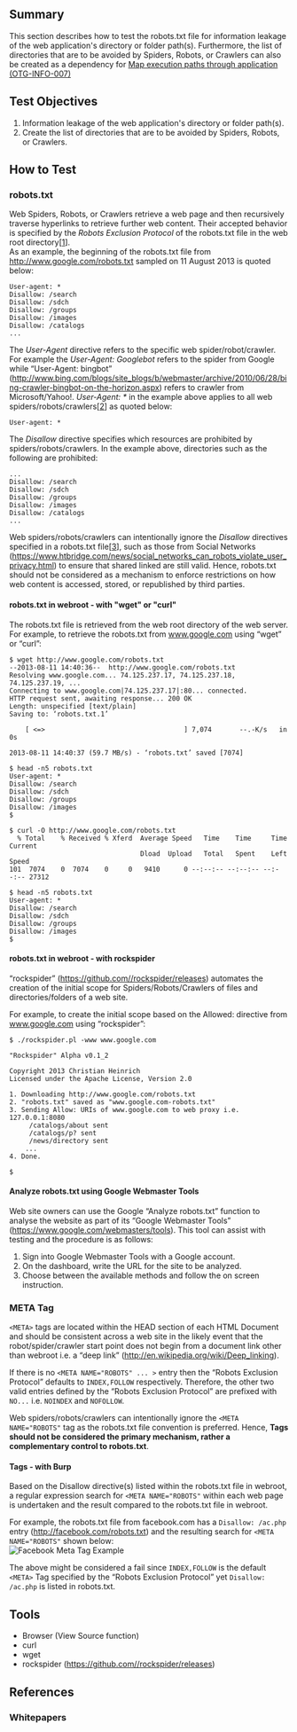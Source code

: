 ## Summary

This section describes how to test the robots.txt file for information leakage of the web application's directory or folder path(s). Furthermore, the list of directories that are to be avoided by Spiders, Robots, or Crawlers can also be created as a dependency for [Map execution paths through application (OTG-INFO-007)](4.2.7%20Map%20execution%20paths%20through%20application%20%28OTG-INFO-007%29.md)

## Test Objectives

1. Information leakage of the web application's directory or folder path(s).
2. Create the list of directories that are to be avoided by Spiders, Robots, or Crawlers.

## How to Test

### robots.txt

Web Spiders, Robots, or Crawlers retrieve a web page and then recursively traverse hyperlinks to retrieve further web content. Their accepted behavior is specified by the *Robots Exclusion Protocol* of the robots.txt file in the web root directory[[1]].<br>
As an example, the beginning of the robots.txt file from <http://www.google.com/robots.txt> sampled on 11 August 2013 is quoted below:

```
User-agent: *
Disallow: /search
Disallow: /sdch
Disallow: /groups
Disallow: /images
Disallow: /catalogs
...
```

The *User-Agent* directive refers to the specific web spider/robot/crawler. For example the *User-Agent: Googlebot* refers to the spider from Google while “User-Agent: bingbot” (http://www.bing.com/blogs/site_blogs/b/webmaster/archive/2010/06/28/bing-crawler-bingbot-on-the-horizon.aspx) refers to crawler from Microsoft/Yahoo!. *User-Agent: \** in the example above applies to all web spiders/robots/crawlers[[2]] as quoted below:

    User-agent: *

The *Disallow* directive specifies which resources are prohibited by spiders/robots/crawlers. In the example above, directories such as the following are prohibited:

```
... 
Disallow: /search
Disallow: /sdch
Disallow: /groups
Disallow: /images
Disallow: /catalogs
...
```

Web spiders/robots/crawlers can intentionally ignore the *Disallow* directives specified in a robots.txt file[[3]], such as those from Social Networks (https://www.htbridge.com/news/social_networks_can_robots_violate_user_privacy.html) to ensure that shared linked are still valid. Hence, robots.txt should not be considered as a mechanism to enforce restrictions on how web content is accessed, stored, or republished by third parties.<br>

#### robots.txt in webroot - with "wget" or "curl"

The robots.txt file is retrieved from the web root directory of the web server. For example, to retrieve the robots.txt from www.google.com using “wget” or “curl”:

```
$ wget http://www.google.com/robots.txt
--2013-08-11 14:40:36--  http://www.google.com/robots.txt
Resolving www.google.com... 74.125.237.17, 74.125.237.18, 74.125.237.19, ...
Connecting to www.google.com|74.125.237.17|:80... connected.
HTTP request sent, awaiting response... 200 OK
Length: unspecified [text/plain]
Saving to: ‘robots.txt.1’

    [ <=>                                   ] 7,074       --.-K/s   in 0s      

2013-08-11 14:40:37 (59.7 MB/s) - ‘robots.txt’ saved [7074]

$ head -n5 robots.txt
User-agent: *
Disallow: /search
Disallow: /sdch
Disallow: /groups
Disallow: /images
$ 

$ curl -O http://www.google.com/robots.txt
  % Total    % Received % Xferd  Average Speed   Time    Time     Time  Current
                                 Dload  Upload   Total   Spent    Left  Speed
101  7074    0  7074    0     0   9410      0 --:--:-- --:--:-- --:--:-- 27312

$ head -n5 robots.txt
User-agent: *
Disallow: /search
Disallow: /sdch
Disallow: /groups
Disallow: /images
$ 
```

#### robots.txt in webroot - with rockspider
“rockspider” (https://github.com//rockspider/releases) automates the creation of the initial scope for Spiders/Robots/Crawlers of files and directories/folders of a web site.

For example, to create the initial scope based on the Allowed: directive from www.google.com using “rockspider”:

```
$ ./rockspider.pl -www www.google.com

"Rockspider" Alpha v0.1_2

Copyright 2013 Christian Heinrich
Licensed under the Apache License, Version 2.0

1. Downloading http://www.google.com/robots.txt
2. "robots.txt" saved as "www.google.com-robots.txt"
3. Sending Allow: URIs of www.google.com to web proxy i.e. 127.0.0.1:8080
     /catalogs/about sent
     /catalogs/p? sent
     /news/directory sent
    ...
4. Done.

$
```

#### Analyze robots.txt using Google Webmaster Tools
Web site owners can use the Google “Analyze robots.txt” function to analyse the website as part of its “Google Webmaster Tools” (https://www.google.com/webmasters/tools). This tool can assist with testing and the procedure is as follows:

1. Sign into Google Webmaster Tools with a Google account.
2. On the dashboard, write the URL for the site to be analyzed.
3. Choose between the available methods and follow the on screen instruction.

### META Tag

`<META>` tags are located within the HEAD section of each HTML Document and should be consistent across a web site in the likely event that the robot/spider/crawler start point does not begin from a document link other than webroot i.e. a “deep link” (http://en.wikipedia.org/wiki/Deep_linking).

If there is no `<META NAME="ROBOTS" ... >` entry then the “Robots Exclusion Protocol” defaults to `INDEX,FOLLOW` respectively. Therefore, the other two valid entries defined by the “Robots Exclusion Protocol” are prefixed with `NO...` i.e. `NOINDEX` and `NOFOLLOW`.

Web spiders/robots/crawlers can intentionally ignore the `<META NAME="ROBOTS"` tag as the robots.txt file convention is preferred.  Hence, **<META> Tags should not be considered the primary mechanism, rather a complementary control to robots.txt**.

#### <META> Tags - with Burp

Based on the Disallow directive(s) listed within the robots.txt file in webroot, a regular expression search for `<META NAME="ROBOTS"` within each web page is undertaken and the result compared to the robots.txt file in webroot.

For example, the robots.txt file from facebook.com has a `Disallow: /ac.php` entry (http://facebook.com/robots.txt) and the resulting search for `<META NAME="ROBOTS"` shown below:
<br> 
![Facebook Meta Tag Example](../images/Meta_Tag_Example-Facebook-Aug_2013.png)
<br>

The above might be considered a fail since `INDEX,FOLLOW` is the default `<META>` Tag specified by the “Robots Exclusion Protocol” yet `Disallow: /ac.php` is listed in robots.txt.

## Tools

- Browser (View Source function)
- curl
- wget
- rockspider (https://github.com//rockspider/releases)

## References

### Whitepapers
[1]:http://www.robotstxt.org/
[2]:https://support.google.com/webmasters/answer/156449
[3]:http://blog.isc2.org/isc2_blog/2008/07/the-attack-of-t.html
[4]:http://www.smh.com.au/it-pro/security-it/telstra-customer-database-exposed-20111209-1on60.html
